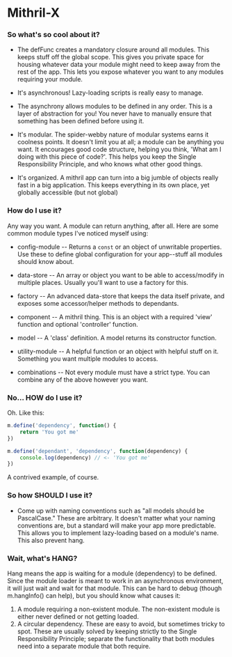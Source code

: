 # Mithril-X

### So what's so cool about it?

- The defFunc creates a mandatory closure around all modules.
This keeps stuff off the global scope.
This gives you private space for housing whatever data your module might need to keep away from the rest of the app.
This lets you expose whatever you want to any modules requiring your module.

- It's asynchronous! Lazy-loading scripts is really easy to manage.

- The asynchrony allows modules to be defined in any order.
This is a layer of abstraction for you! You never have to manually ensure that something has been defined before using it.

- It's modular.
The spider-webby nature of modular systems earns it coolness points.
It doesn't limit you at all; a module can be anything you want.
It encourages good code structure, helping you think, 'What am I doing with this piece of code?'.
	This helps you keep the Single Responsibility Principle, and who knows what other good things.

- It's organized.
A mithril app can turn into a big jumble of objects really fast in a big application.
This keeps everything in its own place, yet globally accessible (but not global)


### How do I use it?

Any way you want. A module can return anything, after all. Here are some common module types I've noticed myself using:

- config-module -- Returns a `const` or an object of unwritable properties.
Use these to define global configuration for your app--stuff all modules should know about.

- data-store -- An array or object you want to be able to access/modify in multiple places.
Usually you'll want to use a factory for this.

- factory -- An advanced data-store that keeps the data itself private, and exposes some accessor/helper methods to dependants.

- component -- A mithril thing. This is an object with a required 'view' function and optional 'controller' function.

- model -- A 'class' definition. A model returns its constructor function.

- utility-module -- A helpful function or an object with helpful stuff on it. Something you want multiple modules to access.

- combinations -- Not every module must have a strict type. You can combine any of the above however you want.


### No... HOW do I use it?

Oh. Like this:

```javascript
m.define('dependency', function() {
	return 'You got me'
})

m.define('dependant', 'dependency', function(dependency) {
	console.log(dependency) // <- 'You got me'
})
```

A contrived example, of course.


### So how SHOULD I use it?

- Come up with naming conventions such as "all models should be PascalCase."
These are arbitrary.
It doesn't matter what your naming conventions are, but a standard will make your app more predictable.
This allows you to implement lazy-loading based on a module's name.
This also prevent hang.


### Wait, what's HANG?

Hang means the app is waiting for a module (dependency) to be defined.
Since the module loader is meant to work in an asynchronous environment, it will just wait and wait for that module.
This can be hard to debug (though m.hangInfo() can help), but you should know what causes it:

1. A module requiring a non-existent module. The non-existent module is either never defined or not getting loaded.
2. A circular dependency. These are easy to avoid, but sometimes tricky to spot.
These are usually solved by keeping strictly to the Single Responsibility Principle;
separate the functionality that both modules need into a separate module that both require.
